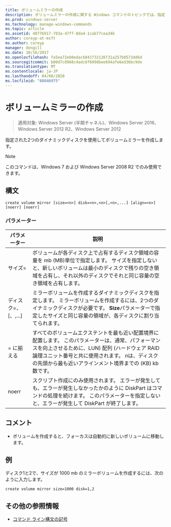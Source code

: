 ```yaml
---
title: ボリュームミラーの作成
description: ボリュームミラーの作成に関する Windows コマンドのトピックでは、指定された2つのダイナミックディスクを使用してボリュームミラーを作成します。
ms.prod: windows-server
ms.technology: manage-windows-commands
ms.topic: article
ms.assetid: 48776917-783a-47ff-8da4-1cab77cea34b
author: coreyp-at-msft
ms.author: coreyp
manager: dongill
ms.date: 10/16/2017
ms.openlocfilehash: fa5ea72eb0edacb841f32126f31a257b0573dd6d
ms.sourcegitcommit: b00d7c8968c4adc8f699dbee694afe6ed36bc9de
ms.translationtype: MT
ms.contentlocale: ja-JP
ms.lasthandoff: 04/08/2020
ms.locfileid: "80846975"
---
```

# <a name="create-volume-mirror"></a>ボリュームミラーの作成

>適用対象: Windows Server (半期チャネル)、Windows Server 2016、Windows Server 2012 R2、Windows Server 2012

指定された2つのダイナミックディスクを使用してボリュームミラーを作成します。  
  
> [!NOTE]  
> このコマンドは、Windows 7 および Windows Server 2008 R2 でのみ使用できます。

## <a name="syntax"></a>構文  
  
```  
create volume mirror [size=<n>] disk=<n>,<n>[,<n>,...] [align=<n>] [noerr] [noerr]  
```  
  
### <a name="parameters"></a>パラメーター  
  
|         パラメーター         |                                                                                                                                     説明                                                                                                                                     |
|---------------------------|-------------------------------------------------------------------------------------------------------------------------------------------------------------------------------------------------------------------------------------------------------------------------------------|
|         サイズ\=<n>         |                 ボリュームが各ディスク上で占有するディスク領域の容量を mb \(MB\)単位で指定します。 サイズを指定しないと、新しいボリュームは最小のディスクで残りの空き領域を占有し、それ以外のディスクでそれと同じ容量の空き領域を占有します。                 |
| ディスク\=<n>、<n>\[、<n>,...\] |                       ミラーボリュームを作成するダイナミックディスクを指定します。 ミラーボリュームを作成するには、2つのダイナミックディスクが必要です。 **Size**パラメーターで指定したサイズと同じ容量の領域が、各ディスクに割り当てられます。                        |
|        \=<n> に揃える         | すべてのボリュームエクステントを最も近い配置境界に配置します。 このパラメーターは、通常、パフォーマンスを向上させるために、LUN\) 配列 \(ハードウェア RAID 論理ユニット番号と共に使用されます。 *n*は、ディスクの先頭から最も近いアラインメント境界までの \(KB\) kb 数です。 |
|           noerr           |                                        スクリプト作成にのみ使用されます。 エラーが発生しても、エラーが発生しなかったかのように DiskPart はコマンドの処理を続けます。 このパラメーターを指定しないと、エラーが発生して DiskPart が終了します。                                         |
  
## <a name="remarks"></a>コメント  
  
-   ボリュームを作成すると、フォーカスは自動的に新しいボリュームに移動します。  
  
## <a name="examples"></a><a name=BKMK_examples></a>例  
ディスク1と2で、サイズが 1000 mb のミラーボリュームを作成するには、次のように入力します。  
  
```  
create volume mirror size=1000 disk=1,2  
```  
  
## <a name="additional-references"></a>その他の参照情報  
- [コマンド ライン構文の記号](command-line-syntax-key.md)  
  

  

